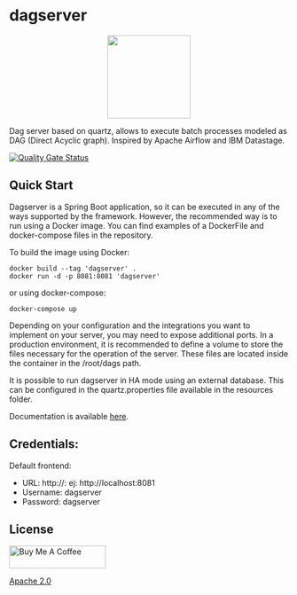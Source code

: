 # dagserver

<p align="center">
  <img src="https://github.com/maximolira/dagserver/blob/00d8ea73307ee900288aba8d851c81a728528e33/front/src/assets/favicon.png?raw=true"
         width="150" height="150">
<p>

Dag server based on quartz, allows to execute batch processes modeled as DAG (Direct Acyclic graph). Inspired by Apache Airflow and IBM Datastage.

[![Quality Gate Status](https://sonarcloud.io/api/project_badges/measure?project=dagserver&metric=alert_status)](https://sonarcloud.io/summary/new_code?id=dagserver)


## Quick Start

Dagserver is a Spring Boot application, so it can be executed in any of the ways supported by the framework. However, the recommended way is to run using a Docker image. You can find examples of a DockerFile and docker-compose files in the repository.

To build the image using Docker:

```
docker build --tag 'dagserver' .
docker run -d -p 8081:8081 'dagserver'
```

or using docker-compose:

```
docker-compose up
```

Depending on your configuration and the integrations you want to implement on your server, you may need to expose additional ports. In a production environment, it is recommended to define a volume to store the files necessary for the operation of the server. These files are located inside the container in the /root/dags path.

It is possible to run dagserver in HA mode using an external database. This can be configured in the quartz.properties file available in the resources folder.

Documentation is available <a href="https://telemodemti.github.io/dagserver/">here</a>.
	  
## Credentials:

Default frontend:  
  
- URL: http://<serverhost>:<serverport> ej: http://localhost:8081
- Username: dagserver  
- Password: dagserver  

## License

<a href="https://www.buymeacoffee.com/maximolira" target="_blank"><img src="https://cdn.buymeacoffee.com/buttons/default-orange.png" alt="Buy Me A Coffee" height="41" width="174"></a>

  [Apache 2.0](LICENSE)
